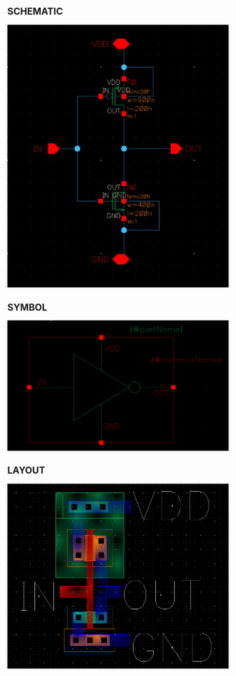 ## SCHEMATIC
![DataPath](inverter_schem.png)

## SYMBOL
![DataPath](inverter_symbol.png)

## LAYOUT
![DataPath](inverter_layout.png)
